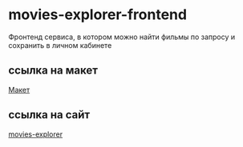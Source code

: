 # movies-explorer-frontend

Фронтенд сервиса, в котором можно найти фильмы по запросу и сохранить в личном кабинете

## ссылка на макет

[Макет](https://drive.google.com/file/d/1lArPHYtq9RC6vWlTkVAS1NcM7K7l-sDS/view?usp=share_link)

## ссылка на сайт

[movies-explorer](https://max.nomoredomainsclub.ru)

